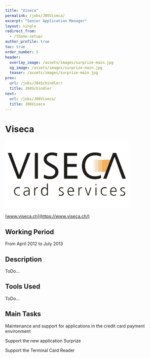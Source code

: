 ```yaml
---
title: "Viseca"
permalink: /jobs/J05Viseca/
excerpt: "Senior Application Manager"
layout: single
redirect_from:
  - /theme-setup/
author_profile: true
toc: true
order_number: 5
header:
  overlay_image: /assets/images/surprize-main.jpg
  og_image: /assets/images/surprize-main.jpg
  teaser: /assets/images/surprize-main.jpg
prev:
  url: /jobs/J04Schindler/
  title: J04Schindler
next:
  url: /jobs/J06Viseca/
  title: J06Viseca
---
```

# Viseca

![Viseca](/assets/images/L_VIS_MCV_A4_4f_rgb_1707.png)

[www.viseca.ch](https://www.viseca.ch/)

## Working Period
From April 2012 to July 2013

## Description
ToDo...

## Tools Used
ToDo...

## Main Tasks
Maintenance and support for applications in the credit card payment environment

Support the new application Surprize

Support the Terminal Card Reader